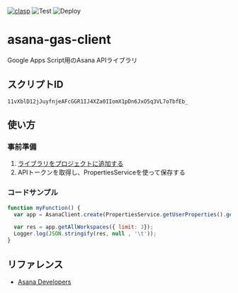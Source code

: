 [![clasp](https://img.shields.io/badge/built%20with-clasp-4285f4.svg)](https://github.com/google/clasp) ![Test](https://github.com/andysumi/asana-gas-client/workflows/Test/badge.svg) ![Deploy](https://github.com/andysumi/asana-gas-client/workflows/Deploy/badge.svg)

# asana-gas-client

Google Apps Script用のAsana APIライブラリ

## スクリプトID

`11vXblD12jJuyfnjeAFcGGR1IJ4XZa0IIomX1pDn6JxO5q3VL7oTbfEb_`

## 使い方

### 事前準備

1. [ライブラリをプロジェクトに追加する](https://developers.google.com/apps-script/guides/libraries)
1. APIトークンを取得し、PropertiesServiceを使って保存する

### コードサンプル

```js
function myFunction() {
  var app = AsanaClient.create(PropertiesService.getUserProperties().getProperty('TOKEN'), 'your_workspace_id', 'your_team_id', 'your_project_id');

  var res = app.getAllWorkspaces({ limit: 3});
  Logger.log(JSON.stringify(res, null , '\t'));
}
```

## リファレンス

- [Asana Developers](https://asana.com/developers)
